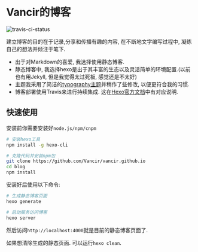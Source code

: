 # Vancir的博客

![travis-ci-status](https://travis-ci.com/Vancir/vancir.github.io.svg?branch=master)

建立博客的目的在于记录,分享和传播有趣的内容, 在不断地文字编写过程中, 凝练自己的想法并倾注于笔下. 

* 出于对Markdown的喜爱, 我选择使用静态博客. 
* 静态博客中, 我选择hexo是出于其丰富的生态以及灵活简单的环境配置.(以前也有用Jekyll, 但是我觉得太过死板, 感觉还是不太好) 
* 主题我采用了简洁的[typography主题](https://github.com/SumiMakito/hexo-theme-typography)并稍作了些修改, 以便更符合我的习惯.  
* 博客部署使用Travis来进行持续集成. 这在[Hexo官方文档](https://hexo.io/docs/github-pages.html)中有对应说明.

## 快速使用

安装前你需要安装好`node.js/npm/cnpm`
    
``` bash
# 安装hexo工具
npm install -g hexo-cli

# 克隆代码并安装npm包
git clone https://github.com/Vancir/vancir.github.io
cd blog
npm install 
```

安装好后使用以下命令:

``` bash
# 生成静态博客页面
hexo generate

# 启动服务访问博客
hexo server
```

然后访问`http://localhost:4000`就是目前的静态博客页面了.

如果想清除生成的静态页面. 可以运行`hexo clean`.
